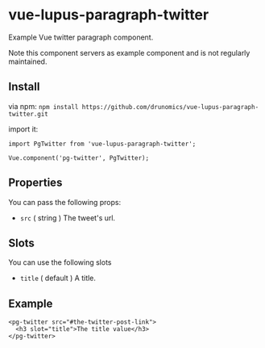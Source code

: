 # vue-lupus-paragraph-twitter
Example Vue twitter paragraph component.

Note this component servers as example component and is not regularly maintained.


## Install

via npm:
`npm install https://github.com/drunomics/vue-lupus-paragraph-twitter.git`


import it:

```
import PgTwitter from 'vue-lupus-paragraph-twitter';

Vue.component('pg-twitter', PgTwitter);
```

## Properties
You can pass the following props:

- `src` ( string )
  The tweet's url.

## Slots
You can use the following slots

- `title` ( default )
  A title.

## Example
```
<pg-twitter src="#the-twitter-post-link">
  <h3 slot="title">The title value</h3>
</pg-twitter>
```
